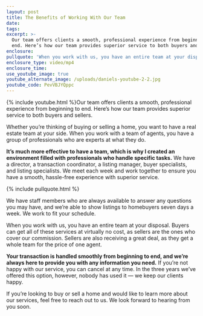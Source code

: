 ```yaml
---
layout: post
title: The Benefits of Working With Our Team
date:
tags:
excerpt: >-
  Our team offers clients a smooth, professional experience from beginning to
  end. Here’s how our team provides superior service to both buyers and sellers.
enclosure:
pullquote: 'When you work with us, you have an entire team at your disposal.'
enclosure_type: video/mp4
enclosure_time:
use_youtube_image: true
youtube_alternate_image: /uploads/daniels-youtube-2-2.jpg
youtube_code: PevVBJYQppc
---
```


{% include youtube.html %}Our team offers clients a smooth, professional experience from beginning to end. Here’s how our team provides superior service to both buyers and sellers.

Whether you’re thinking of buying or selling a home, you want to have a real estate team at your side. When you work with a team of agents, you have a group of professionals who are experts at what they do.

**It’s much more effective to have a team, which is why I created an environment filled with professionals who handle specific tasks.** We have a director, a transaction coordinator, a listing manager, buyer specialists, and listing specialists. We meet each week and work together to ensure you have a smooth, hassle-free experience with superior service.

{% include pullquote.html %}

We have staff members who are always available to answer any questions you may have, and we’re able to show listings to homebuyers seven days a week. We work to fit your schedule.&nbsp;

When you work with us, you have an entire team at your disposal. Buyers can get all of these services at virtually no cost, as sellers are the ones who cover our commission. Sellers are also receiving a great deal, as they get a whole team for the price of one agent.

**Your transaction is handled smoothly from beginning to end, and we’re always here to provide you with any information you need.** If you’re not happy with our service, you can cancel at any time. In the three years we’ve offered this option, however, nobody has used it — we keep our clients happy.

If you’re looking to buy or sell a home and would like to learn more about our services, feel free to reach out to us. We look forward to hearing from you soon.